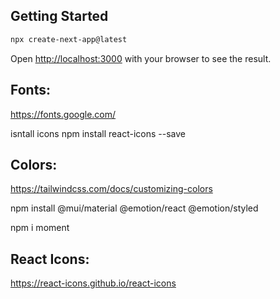 ## Getting Started
```bash
npx create-next-app@latest
```

Open [http://localhost:3000](http://localhost:3000) with your browser to see the result.

## Fonts:
https://fonts.google.com/



isntall icons
npm install react-icons --save

## Colors:
https://tailwindcss.com/docs/customizing-colors

npm install @mui/material @emotion/react @emotion/styled

npm i moment

## React Icons:
https://react-icons.github.io/react-icons